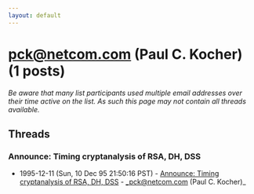 ```yaml
---
layout: default
---
```


# pck@netcom.com (Paul C. Kocher) (1 posts)

_Be aware that many list participants used multiple email addresses over their time active on the list. As such this page may not contain all threads available._

## Threads

### Announce: Timing cryptanalysis of RSA, DH, DSS
+ 1995-12-11 (Sun, 10 Dec 95 21:50:16 PST) - [Announce: Timing cryptanalysis of RSA, DH, DSS](/archive/1995/12/3fd28a26c0019db5f9d3e22fdf5af8d7abc788f38625d06b6a9f3ee043110822) - _pck@netcom.com (Paul C. Kocher)_

